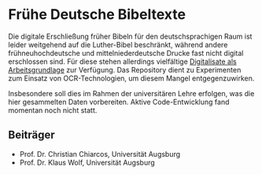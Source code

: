 # Frühe Deutsche Bibeltexte

Die digitale Erschließung früher Bibeln für den deutschsprachigen Raum ist leider weitgehend auf die Luther-Bibel beschränkt, während andere frühneuhochdeutsche und mittelniederdeutsche Drucke fast nicht digital erschlossen sind. Für diese stehen allerdings vielfältige [Digitalisate als Arbeitsgrundlage](https://menora-bibel.jimdofree.com/historische-bibeln/deutsch/vorlutherische-bibeln/) zur Verfügung. Das Repository dient zu Experimenten zum Einsatz von OCR-Technologien, um diesem Mangel entgegenzuwirken.

Insbesondere soll dies im Rahmen der universitären Lehre erfolgen, was die hier gesammelten Daten vorbereiten. Aktive Code-Entwicklung fand momentan noch nicht statt.

## Beiträger

- Prof. Dr. Christian Chiarcos, Universität Augsburg
- Prof. Dr. Klaus Wolf, Universität Augsburg